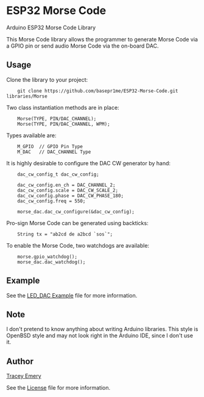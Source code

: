 # ESP32 Morse Code

Arduino ESP32 Morse Code Library

This Morse Code library allows the programmer to generate Morse Code via a GPIO
pin or send audio Morse Code via the on-board DAC.

Usage
-----

Clone the library to your project:

		git clone https://github.com/basepr1me/ESP32-Morse-Code.git libraries/Morse

Two class instantiation methods are in place:

		Morse(TYPE, PIN/DAC_CHANNEL);
		Morse(TYPE, PIN/DAC_CHANNEL, WPM);

Types available are:
		
		M_GPIO	// GPIO Pin Type
		M_DAC	// DAC_CHANNEL Type

It is highly desirable to configure the DAC CW generator by hand:

		dac_cw_config_t dac_cw_config;

		dac_cw_config.en_ch = DAC_CHANNEL_2;
		dac_cw_config.scale = DAC_CW_SCALE_2;
		dac_cw_config.phase = DAC_CW_PHASE_180;
		dac_cw_config.freq = 550;

		morse_dac.dac_cw_configure(&dac_cw_config);

Pro-sign Morse Code can be generated using backticks:

		String tx = "ab2cd de a2bcd `sos`";

To enable the Morse Code, two watchdogs are available:

		morse.gpio_watchdog();
		morse_dac.dac_watchdog();

Example
-------

See the [LED_DAC Example](examples/LED_DAC/LED_DAC.ino) file for more
information.

Note
----

I don't pretend to know anything about writing Arduino libraries. This style is
OpenBSD style and may not look right in the Arduino IDE, since I don't use it.

Author
------

[Tracey Emery](https://github.com/basepr1me/)

See the [License](LICENSE.md) file for more information.
